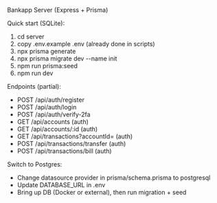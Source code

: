 Bankapp Server (Express + Prisma)

Quick start (SQLite):
1) cd server
2) copy .env.example .env (already done in scripts)
3) npx prisma generate
4) npx prisma migrate dev --name init
5) npm run prisma:seed
6) npm run dev

Endpoints (partial):
- POST /api/auth/register
- POST /api/auth/login
- POST /api/auth/verify-2fa
- GET /api/accounts (auth)
- GET /api/accounts/:id (auth)
- GET /api/transactions?accountId= (auth)
- POST /api/transactions/transfer (auth)
- POST /api/transactions/bill (auth)

Switch to Postgres:
- Change datasource provider in prisma/schema.prisma to postgresql
- Update DATABASE_URL in .env
- Bring up DB (Docker or external), then run migration + seed

